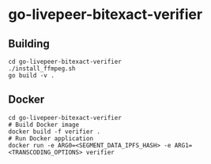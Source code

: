 # go-livepeer-bitexact-verifier

## Building

```
cd go-livepeer-bitexact-verifier
./install_ffmpeg.sh
go build -v .
```

## Docker

```
cd go-livepeer-bitexact-verifier
# Build Docker image
docker build -f verifier .
# Run Docker application
docker run -e ARG0=<SEGMENT_DATA_IPFS_HASH> -e ARG1=<TRANSCODING_OPTIONS> verifier
```
